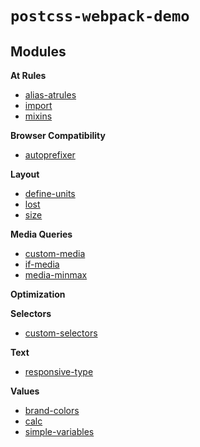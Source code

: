 # `postcss-webpack-demo`

## Modules

**At Rules**

- [alias-atrules](https://github.com/maximkoretskiy/postcss-alias-atrules)
- [import](https://github.com/postcss/postcss-import)
- [mixins](https://github.com/postcss/postcss-mixins)

**Browser Compatibility**

- [autoprefixer](https://github.com/postcss/autoprefixer)

**Layout**

- [define-units](https://github.com/LestaD/postcss-define-units)
- [lost](https://github.com/peterramsing/lost)
- [size](https://github.com/postcss/postcss-size)

**Media Queries**

- [custom-media](https://github.com/postcss/postcss-custom-media)
- [if-media](https://github.com/arccoza/postcss-if-media)
- [media-minmax](https://github.com/postcss/postcss-media-minmax)

**Optimization**

**Selectors**

- [custom-selectors](https://github.com/postcss/postcss-custom-selectors)

**Text**

- [responsive-type](https://github.com/seaneking/postcss-responsive-type)

**Values**

- [brand-colors](https://github.com/postcss/postcss-brand-colors)
- [calc](https://github.com/postcss/postcss-calc)
- [simple-variables](https://github.com/postcss/postcss-simple-vars)
